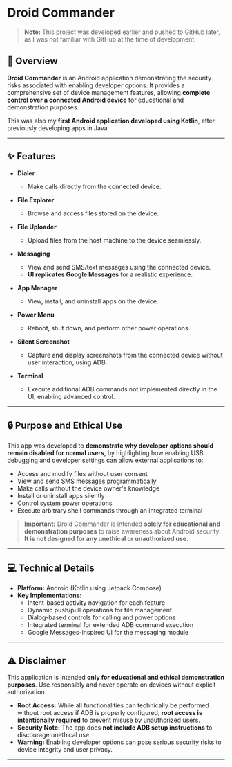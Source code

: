 # Droid Commander

> **Note:** This project was developed earlier and pushed to GitHub later, as I was not familiar with GitHub at the time of development.

## 📱 Overview

**Droid Commander** is an Android application demonstrating the security risks associated with enabling developer options. It provides a comprehensive set of device management features, allowing **complete control over a connected Android device** for educational and demonstration purposes.

This was also my **first Android application developed using Kotlin**, after previously developing apps in Java.

---

## ✨ Features

- **Dialer**
  - Make calls directly from the connected device.

- **File Explorer**
  - Browse and access files stored on the device.

- **File Uploader**
  - Upload files from the host machine to the device seamlessly.

- **Messaging**
  - View and send SMS/text messages using the connected device.
  - **UI replicates Google Messages** for a realistic experience.

- **App Manager**
  - View, install, and uninstall apps on the device.

- **Power Menu**
  - Reboot, shut down, and perform other power operations.
    
- **Silent Screenshot**
  - Capture and display screenshots from the connected device without user interaction, using ADB.

- **Terminal**
  - Execute additional ADB commands not implemented directly in the UI, enabling advanced control.

---

## 🔒 Purpose and Ethical Use

This app was developed to **demonstrate why developer options should remain disabled for normal users**, by highlighting how enabling USB debugging and developer settings can allow external applications to:

- Access and modify files without user consent  
- View and send SMS messages programmatically  
- Make calls without the device owner's knowledge  
- Install or uninstall apps silently  
- Control system power operations  
- Execute arbitrary shell commands through an integrated terminal  

> **Important:** Droid Commander is intended **solely for educational and demonstration purposes** to raise awareness about Android security. **It is not designed for any unethical or unauthorized use.**

---

## 💻 Technical Details

- **Platform:** Android (Kotlin using Jetpack Compose)
- **Key Implementations:**
  - Intent-based activity navigation for each feature
  - Dynamic push/pull operations for file management
  - Dialog-based controls for calling and power options
  - Integrated terminal for extended ADB command execution
  - Google Messages-inspired UI for the messaging module

---

## ⚠️ Disclaimer

This application is intended **only for educational and ethical demonstration purposes**. Use responsibly and never operate on devices without explicit authorization.

- **Root Access:** While all functionalities can technically be performed without root access if ADB is properly configured, **root access is intentionally required** to prevent misuse by unauthorized users.
- **Security Note:** The app does **not include ADB setup instructions** to discourage unethical use.  
- **Warning:** Enabling developer options can pose serious security risks to device integrity and user privacy.

---
